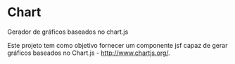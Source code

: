 Chart
=====

Gerador de gráficos baseados no chart.js

Este projeto tem como objetivo fornecer um componente jsf capaz de gerar gráficos baseados no Chart.js - http://www.chartjs.org/.
